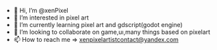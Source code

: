 - 👋 Hi, I’m @xenPixel
- 👀 I’m interested in pixel art
- 🌱 I’m currently learning pixel art and gdscript(godot engine)
- 💞️ I’m looking to collaborate on game,uı,many things based on pixelart
- 📫 How to reach me => xenpixelartistcontact@yandex.com

<!---
xenPixel/xenPixel is a ✨ special ✨ repository because its `README.md` (this file) appears on your GitHub profile.
You can click the Preview link to take a look at your changes.
--->
